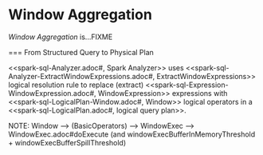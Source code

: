 # Window Aggregation

*Window Aggregation* is...FIXME

=== From Structured Query to Physical Plan

<<spark-sql-Analyzer.adoc#, Spark Analyzer>> uses <<spark-sql-Analyzer-ExtractWindowExpressions.adoc#, ExtractWindowExpressions>> logical resolution rule to replace (extract) <<spark-sql-Expression-WindowExpression.adoc#, WindowExpression>> expressions with <<spark-sql-LogicalPlan-Window.adoc#, Window>> logical operators in a <<spark-sql-LogicalPlan.adoc#, logical query plan>>.

NOTE: Window —> (BasicOperators) —> WindowExec —> WindowExec.adoc#doExecute (and windowExecBufferInMemoryThreshold + windowExecBufferSpillThreshold)
